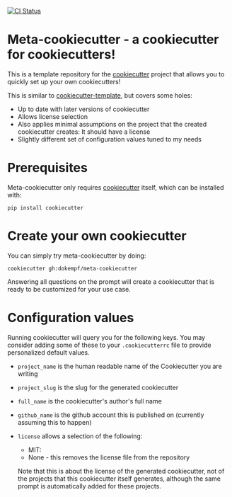 [![CI Status](https://travis-ci.com/dokempf/meta-cookiecutter.svg?branch=master)](https://travis-ci.com/dokempf/meta-cookiecutter.svg?branch=master)

# Meta-cookiecutter - a cookiecutter for cookiecutters!

This is a template repository for the [cookiecutter](https://github.com/cookiecutter/cookiecutter) project
that allows you to quickly set up your own cookiecutters!

This is similar to [cookiecutter-template](https://github.com/eviweb/cookiecutter-template), but
covers some holes:

* Up to date with later versions of cookiecutter
* Allows license selection
* Also applies minimal assumptions on the project that the created cookiecutter creates: It should have a license
* Slightly different set of configuration values tuned to my needs
# Prerequisites

Meta-cookiecutter only requires [cookiecutter](https://github.com/cookiecutter/cookiecutter) itself, which can be installed with:

```
pip install cookiecutter
```

# Create your own cookiecutter

You can simply try meta-cookiecutter by doing:

```
cookiecutter gh:dokempf/meta-cookiecutter
```

Answering all questions on the prompt will create a cookiecutter
that is ready to be customized for your use case.

# Configuration values

Running cookiecutter will query you for the following keys. You may
consider adding some of these to your `.cookiecutterrc` file to provide
personalized default values.

* `project_name` is the human readable name of the Cookiecutter you are writing
* `project_slug` is the slug for the generated cookiecutter
* `full_name` is the cookiecutter's author's full name
* `github_name` is the github account this is published on (currently assuming this to happen)
* `license` allows a selection of the following:
  * MIT:
  * None - this removes the license file from the repository

  Note that this is about the license of the generated cookiecutter, not of the projects
  that this cookiecutter itself generates, although the same prompt is automatically added
  for these projects.
